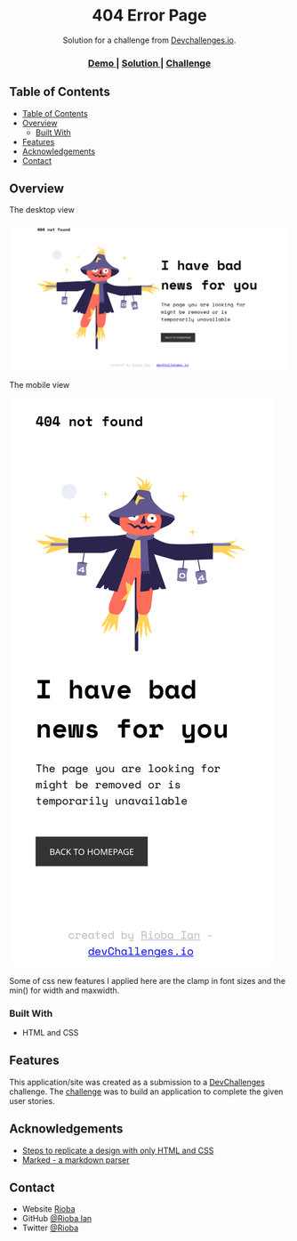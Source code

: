 <!-- Please update value in the {}  -->

<h1 align="center">404 Error Page</h1>

<div align="center">
   Solution for a challenge from  <a href="http://devchallenges.io" target="_blank">Devchallenges.io</a>.
</div>

<div align="center">
  <h3>
    <a href="https://rioba-ian.github.io/404-not-found-master/">
      Demo
    </a>
    <span> | </span>
    <a href="[https://{your-url-to-the-solution}](https://github.com/Rioba-Ian/404-not-found-master)">
      Solution
    </a>
    <span> | </span>
    <a href="https://devchallenges.io/challenges/wBunSb7FPrIepJZAg0sY">
      Challenge
    </a>
  </h3>
</div>

<!-- TABLE OF CONTENTS -->

## Table of Contents

- [Table of Contents](#table-of-contents)
- [Overview](#overview)
  - [Built With](#built-with)
- [Features](#features)
- [Acknowledgements](#acknowledgements)
- [Contact](#contact)

<!-- OVERVIEW -->

## Overview
The desktop view

![screenshot](./desktop1440.png)

The mobile view

![screenshot](mobile.png)

Some of css new features I applied here are the clamp in font sizes and the min() for width and maxwidth.

### Built With

<!-- This section should list any major frameworks that you built your project using. Here are a few examples.-->

- HTML and CSS


## Features

<!-- List the features of your application or follow the template. Don't share the figma file here :) -->

This application/site was created as a submission to a [DevChallenges](https://devchallenges.io/challenges) challenge. The [challenge](https://devchallenges.io/challenges/wBunSb7FPrIepJZAg0sY) was to build an application to complete the given user stories.


## Acknowledgements

<!-- This section should list any articles or add-ons/plugins that helps you to complete the project. This is optional but it will help you in the future. For exmpale -->

- [Steps to replicate a design with only HTML and CSS](https://devchallenges-blogs.web.app/how-to-replicate-design/)
- [Marked - a markdown parser](https://github.com/chjj/marked)

## Contact

- Website [Rioba](https://ian-rioba-portfolio.netlify.app/)
- GitHub [@Rioba Ian](https://github.com/Rioba-Ian)
- Twitter [@Rioba](https://twitter.com/rioba_riri)
